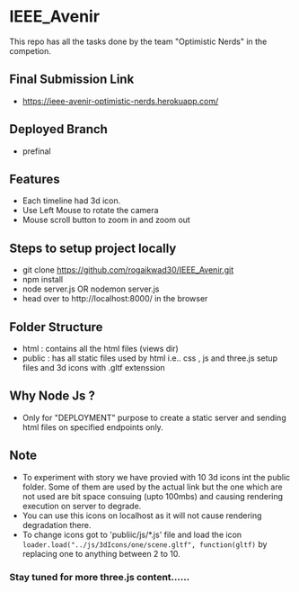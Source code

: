 # IEEE_Avenir
This repo has all the tasks done by the team "Optimistic Nerds" in the competion.

## Final Submission Link
- https://ieee-avenir-optimistic-nerds.herokuapp.com/

## Deployed Branch
- prefinal

## Features 
- Each timeline had 3d icon. 
- Use Left Mouse to rotate the camera
- Mouse scroll button to zoom in and zoom out

## Steps to setup project locally
- git clone https://github.com/rogaikwad30/IEEE_Avenir.git
- npm install
- node server.js   OR   nodemon server.js 
- head over to  http://localhost:8000/  in the browser

## Folder Structure 
- html : contains all the html files (views dir)
- public : has all static files used by html i.e.. css , js and three.js setup files and 3d icons with .gltf extenssion

## Why Node Js ?
- Only for "DEPLOYMENT" purpose to create a static server and sending html files on specified endpoints only.

## Note
- To experiment with story we have provied with 10 3d icons int the public folder. Some of them are used by the actual link but the one which are not used are bit space consuing (upto 100mbs) and causing rendering execution on server to degrade.
- You can use this icons on localhost as it will not cause rendering degradation there.
- To change icons got to 'publiic/js/*.js' file and load the icon `loader.load("../js/3dIcons/one/scene.gltf", function(gltf)` by replacing one to anything between 2 to 10. 

### Stay tuned for more three.js content......
